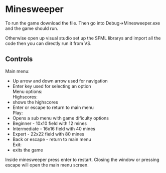 # Minesweeper

To run the game download the file. Then go into Debug->Minesweeper.exe and the game should run.

Otherwise open up visual studio set up the SFML librarys and import all the code then you can directly run it from VS.

## Controls
Main menu:  
- Up arrow and down arrow used for navigation  
- Enter key used for selecting an option  
Menu options:  
Highscores:  
- shows the highscores  
- Enter or escape to return to main menu  
Play:  
- Opens a sub menu with game dificulty options  
- Beginner - 10x10 field with 12 mines  
- Intermediate - 16x16 field with 40 mines  
- Expert - 22x22 field with 80 mines  
- Back or escape - return to main menu  
Exit:  
- exits the game
 
Inside minesweeper press enter to restart. Closing the window or pressing escape will open the main menu screen.
